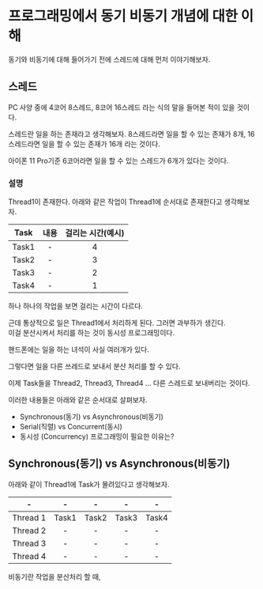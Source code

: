 # 프로그래밍에서 동기 비동기 개념에 대한 이해

동기와 비동기에 대해 들어가기 전에 스레드에 대해 먼저 이야기해보자.

## 스레드

PC 사양 중에 4코어 8스레드, 8코어 16스레드 라는 식의 말을 들어본 적이 있을 것이다.

스레드란 일을 하는 존재라고 생각해보자. 8스레드라면 일을 할 수 있는 존재가 8개, 16스레드라면 일을 할 수 있는 존재가 16개 라는 것이다. 

아이폰 11 Pro기준 6코어라면  일을 할 수 있는 스레드가 6개가 있다는 것이다. 

### 설명
Thread1이 존재한다.  아래와 같은 작업이 Thread1에 순서대로 존재한다고 생각해보자.

| Task |  내용  | 걸리는 시간(예시) |
| :--: | :--: |  :--: | 
| Task1 | - | 4 |
| Task2 | - | 3 |
| Task3 | - | 2 |
| Task4 | - | 1 |

하나 하나의 작업을 보면 걸리는 시간이 다르다.  

근데 통상적으로 일은 Thread1에서 처리하게 된다. 그러면 과부하가 생긴다.  
이걸 분산시켜서 처리를 하는 것이 동시성 프로그래밍이다. 

핸드폰에는 일을 하는 녀석이 사실 여러개가 있다.  

그렇다면 일을 다른 쓰레드로 보내서 분산 처리를 할 수 있다.  

이제 Task들을 Thread2, Thread3, Thread4 ... 다른 스레드로 보내버리는 것이다. 

이러한 내용들은 아래와 같은 순서대로 살펴보자. 

- Synchronous(동기) vs Asynchronous(비동기)
- Serial(직렬) vs Concurrent(동시)
- 동시성 (Concurrency) 프로그래밍이 필요한 이유는?


## Synchronous(동기) vs Asynchronous(비동기)

아래와 같이 Thread1에 Task가 몰려있다고 생각해보자. 

| - |  - | - | - | - |
| :--: | :--: |  :--: |  :--: |  :--: |
| Thread 1 | Task1 | Task2 | Task3 | Task4 |
| Thread 2 | - | - | - | - |
| Thread 3 | - | - | - | - |
| Thread 4 | - | - | - | - |


비동기란 작업을 분산처리 할 때,
 
